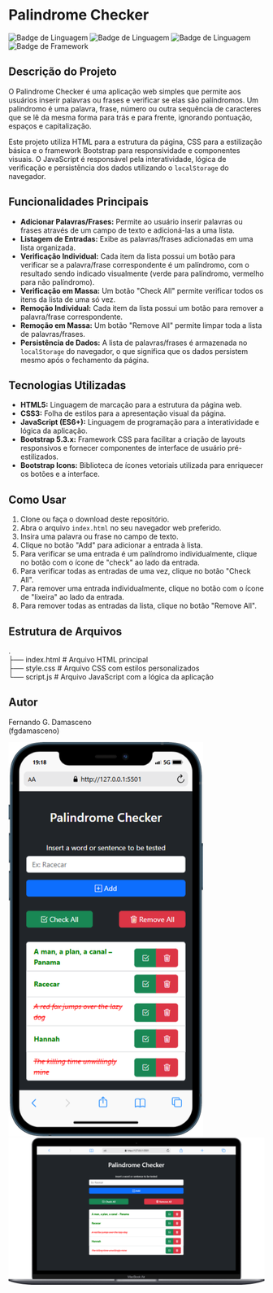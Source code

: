 # Palindrome Checker

![Badge de Linguagem](https://img.shields.io/badge/HTML-5-E34F26?style=for-the-badge&logo=html5&logoColor=white)
![Badge de Linguagem](https://img.shields.io/badge/CSS-3-1572B6?style=for-the-badge&logo=css3&logoColor=white)
![Badge de Linguagem](https://img.shields.io/badge/JavaScript-ES6+-F7DF1E?style=for-the-badge&logo=javascript&logoColor=black)
![Badge de Framework](https://img.shields.io/badge/Bootstrap-5.3.x-7952B3?style=for-the-badge&logo=bootstrap&logoColor=white)

## Descrição do Projeto

O Palindrome Checker é uma aplicação web simples que permite aos usuários inserir palavras ou frases e verificar se elas são palíndromos. Um palíndromo é uma palavra, frase, número ou outra sequência de caracteres que se lê da mesma forma para trás e para frente, ignorando pontuação, espaços e capitalização.

Este projeto utiliza HTML para a estrutura da página, CSS para a estilização básica e o framework Bootstrap para responsividade e componentes visuais. O JavaScript é responsável pela interatividade, lógica de verificação e persistência dos dados utilizando o `localStorage` do navegador.

## Funcionalidades Principais

- **Adicionar Palavras/Frases:** Permite ao usuário inserir palavras ou frases através de um campo de texto e adicioná-las a uma lista.
- **Listagem de Entradas:** Exibe as palavras/frases adicionadas em uma lista organizada.
- **Verificação Individual:** Cada item da lista possui um botão para verificar se a palavra/frase correspondente é um palíndromo, com o resultado sendo indicado visualmente (verde para palíndromo, vermelho para não palíndromo).
- **Verificação em Massa:** Um botão "Check All" permite verificar todos os itens da lista de uma só vez.
- **Remoção Individual:** Cada item da lista possui um botão para remover a palavra/frase correspondente.
- **Remoção em Massa:** Um botão "Remove All" permite limpar toda a lista de palavras/frases.
- **Persistência de Dados:** A lista de palavras/frases é armazenada no `localStorage` do navegador, o que significa que os dados persistem mesmo após o fechamento da página.

## Tecnologias Utilizadas

- **HTML5:** Linguagem de marcação para a estrutura da página web.
- **CSS3:** Folha de estilos para a apresentação visual da página.
- **JavaScript (ES6+):** Linguagem de programação para a interatividade e lógica da aplicação.
- **Bootstrap 5.3.x:** Framework CSS para facilitar a criação de layouts responsivos e fornecer componentes de interface de usuário pré-estilizados.
- **Bootstrap Icons:** Biblioteca de ícones vetoriais utilizada para enriquecer os botões e a interface.

## Como Usar

1.  Clone ou faça o download deste repositório.
2.  Abra o arquivo `index.html` no seu navegador web preferido.
3.  Insira uma palavra ou frase no campo de texto.
4.  Clique no botão "Add" para adicionar a entrada à lista.
5.  Para verificar se uma entrada é um palíndromo individualmente, clique no botão com o ícone de "check" ao lado da entrada.
6.  Para verificar todas as entradas de uma vez, clique no botão "Check All".
7.  Para remover uma entrada individualmente, clique no botão com o ícone de "lixeira" ao lado da entrada.
8.  Para remover todas as entradas da lista, clique no botão "Remove All".

## Estrutura de Arquivos

.  
├── index.html # Arquivo HTML principal  
├── style.css # Arquivo CSS com estilos personalizados  
└── script.js # Arquivo JavaScript com a lógica da aplicação

<!-- ## Melhorias Futuras

* Implementar validação adicional para evitar a adição de entradas vazias ou com muitos espaços.
* Melhorar o feedback visual para as ações do usuário.
* Otimizar a lógica de remoção do último item da lista para evitar recarregamentos desnecessários.
* Considerar a implementação de testes unitários para o código JavaScript.
* Aprimorar a acessibilidade da aplicação. -->

## Autor

Fernando G. Damasceno  
(fgdamasceno)

<!-- ## Licença

Este projeto está sob a licença [Especificar a Licença, se houver]. -->

![Captura de tela do Palindrome Checker](./screenshots/iPhone-12-PRO.png)
![Captura de tela do Palindrome Checker](./screenshots/Macbook-Air.png)

